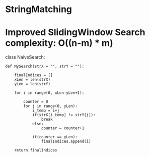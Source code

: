 # StringMatching

# Improved SlidingWindow Search complexity: O((n-m) * m)

class NaiveSearch:
    
    def MySearch(strX = "", strY = ""):

        finalIndices = []
        xLen = len(strX)
        yLen = len(strY)

        for i in range(0, xLen-yLen+1):
            
            counter = 0
            for j in range(0, yLen):
                i_temp = i+j
                if(strX[i_temp] != strY[j]):
                    break
                else:
                    counter = counter+1

                if(counter == yLen):
                    finalIndices.append(i)

        return finalIndices
